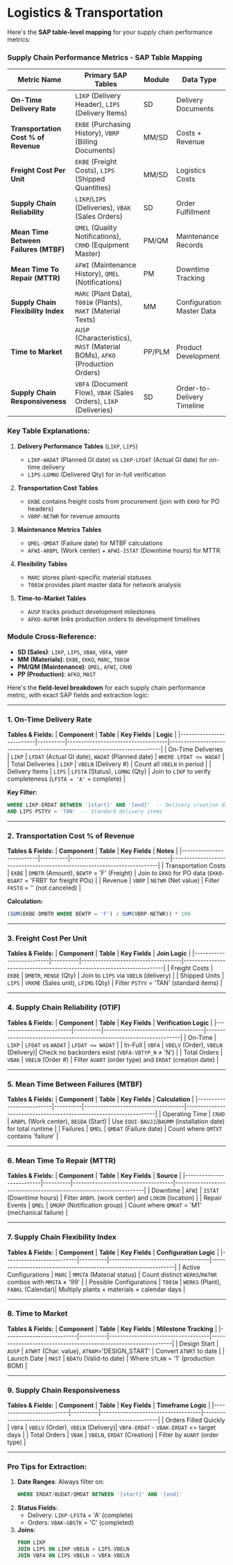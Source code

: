 # Logistics & Transportation

Here's the **SAP table-level mapping** for your supply chain performance metrics:

### **Supply Chain Performance Metrics - SAP Table Mapping**

| **Metric Name**                           | **Primary SAP Tables**                                                                 | **Module** | **Data Type**                          |
|-------------------------------------------|---------------------------------------------------------------------------------------|------------|----------------------------------------|
| **On-Time Delivery Rate**                 | `LIKP` (Delivery Header), `LIPS` (Delivery Items)                                     | SD         | Delivery Documents                     |
| **Transportation Cost % of Revenue**      | `EKBE` (Purchasing History), `VBRP` (Billing Documents)                              | MM/SD      | Costs + Revenue                        |
| **Freight Cost Per Unit**                 | `EKBE` (Freight Costs), `LIPS` (Shipped Quantities)                                  | MM/SD      | Logistics Costs                        |
| **Supply Chain Reliability**              | `LIKP`/`LIPS` (Deliveries), `VBAK` (Sales Orders)                                    | SD         | Order Fulfillment                      |
| **Mean Time Between Failures (MTBF)**     | `QMEL` (Quality Notifications), `CRHD` (Equipment Master)                            | PM/QM      | Maintenance Records                    |
| **Mean Time To Repair (MTTR)**            | `AFWI` (Maintenance History), `QMEL` (Notifications)                                 | PM         | Downtime Tracking                      |
| **Supply Chain Flexibility Index**        | `MARC` (Plant Data), `T001W` (Plants), `MAKT` (Material Texts)                       | MM         | Configuration Master Data              |
| **Time to Market**                        | `AUSP` (Characteristics), `MAST` (Material BOMs), `AFKO` (Production Orders)        | PP/PLM     | Product Development                    |
| **Supply Chain Responsiveness**           | `VBFA` (Document Flow), `VBAK` (Sales Orders), `LIKP` (Deliveries)                  | SD         | Order-to-Delivery Timeline             |

### **Key Table Explanations:**

1. **Delivery Performance Tables** (`LIKP`, `LIPS`)
   - `LIKP-WADAT` (Planned GI date) vs `LIKP-LFDAT` (Actual GI date) for on-time delivery
   - `LIPS-LGMNG` (Delivered Qty) for in-full verification

2. **Transportation Cost Tables**
   - `EKBE` contains freight costs from procurement (join with `EKKO` for PO headers)
   - `VBRP-NETWR` for revenue amounts

3. **Maintenance Metrics Tables**
   - `QMEL-QMDAT` (Failure date) for MTBF calculations
   - `AFWI-ARBPL` (Work center) + `AFWI-ISTAT` (Downtime hours) for MTTR

4. **Flexibility Tables**
   - `MARC` stores plant-specific material statuses
   - `T001W` provides plant master data for network analysis

5. **Time-to-Market Tables**
   - `AUSP` tracks product development milestones
   - `AFKO-AUFNR` links production orders to development timelines

### **Module Cross-Reference:**
- **SD (Sales)**: `LIKP`, `LIPS`, `VBAK`, `VBFA`, `VBRP`
- **MM (Materials)**: `EKBE`, `EKKO`, `MARC`, `T001W`
- **PM/QM (Maintenance)**: `QMEL`, `AFWI`, `CRHD`
- **PP (Production)**: `AFKO`, `MAST`

Here's the **field-level breakdown** for each supply chain performance metric, with exact SAP fields and extraction logic:

---

### **1. On-Time Delivery Rate**
**Tables & Fields:**
| **Component**            | **Table** | **Key Fields**                     | **Logic**                                                                 |
|--------------------------|----------|------------------------------------|---------------------------------------------------------------------------|
| On-Time Deliveries       | `LIKP`   | `LFDAT` (Actual GI date), `WADAT` (Planned date) | `WHERE LFDAT <= WADAT`                                                  |
| Total Deliveries         | `LIKP`   | `VBELN` (Delivery #)               | Count all `VBELN` in period                                              |
| Delivery Items           | `LIPS`   | `LFSTA` (Status), `LGMNG` (Qty)    | Join to `LIKP` to verify completeness (`LFSTA = 'A'` = complete)         |

**Key Filter:**  
```sql
WHERE LIKP-ERDAT BETWEEN '[start]' AND '[end]'  -- Delivery creation date
AND LIPS-PSTYV = 'TAN'  -- Standard delivery items
```

---

### **2. Transportation Cost % of Revenue**
**Tables & Fields:**
| **Component**            | **Table** | **Key Fields**                     | **Notes**                                                               |
|--------------------------|----------|------------------------------------|-------------------------------------------------------------------------|
| Transportation Costs     | `EKBE`   | `DMBTR` (Amount), `BEWTP` = 'F' (Freight) | Join to `EKKO` for PO data (`EKKO-BSART` = 'FRB1' for freight POs)    |
| Revenue                  | `VBRP`   | `NETWR` (Net value)                | Filter `FKSTO` = '' (not canceled)                                     |

**Calculation:**  
```sql
(SUM(EKBE-DMBTR WHERE BEWTP = 'F') / SUM(VBRP-NETWR)) * 100
```

---

### **3. Freight Cost Per Unit**
**Tables & Fields:**
| **Component**            | **Table** | **Key Fields**                     | **Join Logic**                                                         |
|--------------------------|----------|------------------------------------|-----------------------------------------------------------------------|
| Freight Costs            | `EKBE`   | `DMBTR`, `MENGE` (Qty)             | Join to `LIPS` via `VBELN` (delivery)                                 |
| Shipped Units            | `LIPS`   | `VRKME` (Sales unit), `LFIMG` (Qty) | Filter `PSTYV` = 'TAN' (standard items)                               |

---

### **4. Supply Chain Reliability (OTIF)**
**Tables & Fields:**
| **Component**            | **Table** | **Key Fields**                     | **Verification Logic**                                               |
|--------------------------|----------|------------------------------------|---------------------------------------------------------------------|
| On-Time                  | `LIKP`   | `LFDAT` vs `WADAT`                | `LFDAT <= WADAT`                                                   |
| In-Full                  | `VBFA`   | `VBELV` (Order), `VBELN` (Delivery)| Check no backorders exist (`VBFA-VBTYP_N` ≠ 'N')                    |
| Total Orders             | `VBAK`   | `VBELN` (Order #)                 | Filter `AUART` (order type) and `ERDAT` (creation date)            |

---

### **5. Mean Time Between Failures (MTBF)**
**Tables & Fields:**
| **Component**            | **Table** | **Key Fields**                     | **Calculation**                                                     |
|--------------------------|----------|------------------------------------|-------------------------------------------------------------------|
| Operating Time           | `CRHD`   | `ARBPL` (Work center), `BEGDA` (Start) | Use `EQUI-BAUJJ`/`BAUMM` (installation date) for total runtime   |
| Failures                 | `QMEL`   | `QMDAT` (Failure date)             | Count where `QMTXT` contains 'failure'                            |

---

### **6. Mean Time To Repair (MTTR)**
**Tables & Fields:**
| **Component**            | **Table** | **Key Fields**                     | **Source**                                                         |
|--------------------------|----------|------------------------------------|-------------------------------------------------------------------|
| Downtime                 | `AFWI`   | `ISTAT` (Downtime hours)           | Filter `ARBPL` (work center) and `LOKON` (location)               |
| Repair Events            | `QMEL`   | `QMGRP` (Notification group)       | Count where `QMKAT` = 'M1' (mechanical failure)                   |

---

### **7. Supply Chain Flexibility Index**
**Tables & Fields:**
| **Component**            | **Table** | **Key Fields**                     | **Configuration Logic**                                           |
|--------------------------|----------|------------------------------------|-----------------------------------------------------------------|
| Active Configurations    | `MARC`   | `MMSTA` (Material status)          | Count distinct `WERKS`/`MATNR` combos with `MMSTA` ≠ '99'       |
| Possible Configurations  | `T001W`  | `WERKS` (Plant), `FABKL` (Calendar)| Multiply plants × materials × calendar days                      |

---

### **8. Time to Market**
**Tables & Fields:**
| **Component**            | **Table** | **Key Fields**                     | **Milestone Tracking**                                          |
|--------------------------|----------|------------------------------------|----------------------------------------------------------------|
| Design Start             | `AUSP`   | `ATWRT` (Char. value), `ATNAM`='DESIGN_START' | Convert `ATWRT` to date                                      |
| Launch Date              | `MAST`   | `BDATU` (Valid-to date)            | Where `STLAN` = '1' (production BOM)                           |

---

### **9. Supply Chain Responsiveness**
**Tables & Fields:**
| **Component**            | **Table** | **Key Fields**                     | **Timeframe Logic**                                            |
|--------------------------|----------|------------------------------------|--------------------------------------------------------------|
| Orders Filled Quickly    | `VBFA`   | `VBELV` (Order), `VBELN` (Delivery)| `VBFA-ERDAT` - `VBAK-ERDAT` <= target days                   |
| Total Orders             | `VBAK`   | `VBELN`, `ERDAT` (Creation)        | Filter by `AUART` (order type)                               |

---

### **Pro Tips for Extraction:**
1. **Date Ranges**: Always filter on:
   ```sql
   WHERE ERDAT/BUDAT/QMDAT BETWEEN '[start]' AND '[end]'
   ```
2. **Status Fields**: 
   - Delivery: `LIKP-LFSTA` = 'A' (complete)
   - Orders: `VBAK-GBSTK` = 'C' (completed)
3. **Joins**: 
   ```sql
   FROM LIKP 
   JOIN LIPS ON LIKP-VBELN = LIPS-VBELN
   JOIN VBFA ON LIPS-VBELN = VBFA-VBELN
   ```
